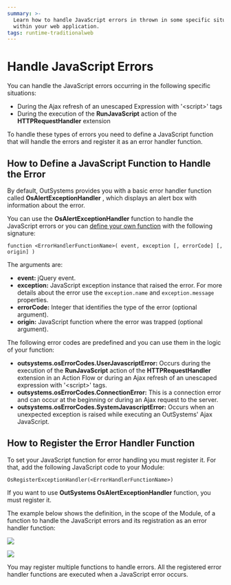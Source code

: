 ```yaml
---
summary: >-
  Learn how to handle JavaScript errors in thrown in some specific situations
  within your web application.
tags: runtime-traditionalweb
---
```


# Handle JavaScript Errors

You can handle the JavaScript errors occurring in the following specific situations:

* During the Ajax refresh of an unescaped Expression with '&lt;script&gt;' tags
* During the execution of the **RunJavaScript** action of the **HTTPRequestHandler** extension

To handle these types of errors you need to define a JavaScript function that will handle the errors and register it as an error handler function.

## How to Define a JavaScript Function to Handle the Error

By default, OutSystems provides you with a basic error handler function called **OsAlertExceptionHandler** , which displays an alert box with information about the error.

You can use the **OsAlertExceptionHandler** function to handle the JavaScript errors or you can [define your own function](https://github.com/danielmarquespt/docs-product/tree/e7ea3f444d5129dab245c69ab72ae091554bc4fb/src/extensibility-and-integration/javascript/web/run-js-code.md%3E) with the following signature:

`function <ErrorHandlerFunctionName>( event, exception [, errorCode] [, origin] )`

The arguments are:

* **event:** jQuery event.
* **exception:** JavaScript exception instance that raised the error. For more details about the error use the `exception.name` and `exception.message` properties. 
* **errorCode:** Integer that identifies the type of the error \(optional argument\). 
* **origin:** JavaScript function where the error was trapped \(optional argument\).

The following error codes are predefined and you can use them in the logic of your function:

* **outsystems.osErrorCodes.UserJavascriptError:** Occurs during the execution of the **RunJavaScript** action of the **HTTPRequestHandler** extension in an Action Flow or during an Ajax refresh of an unescaped expression with '&lt;script&gt;' tags. 
* **outsystems.osErrorCodes.ConnectionError:** This is a connection error and can occur at the beginning or during an Ajax request to the server. 
* **outsystems.osErrorCodes.SystemJavascriptError:** Occurs when an unexpected exception is raised while executing an OutSystems' Ajax JavaScript. 

## How to Register the Error Handler Function

To set your JavaScript function for error handling you must register it. For that, add the following JavaScript code to your Module:

`OsRegisterExceptionHandler(<ErrorHandlerFunctionName>)`

If you want to use **OutSystems OsAlertExceptionHandler** function, you must register it.

The example below shows the definition, in the scope of the Module, of a function to handle the JavaScript errors and its registration as an error handler function:

![](../../../../.gitbook/assets/handle-errors-1.png)

![](../../../../.gitbook/assets/handle-errors-2.png)

You may register multiple functions to handle errors. All the registered error handler functions are executed when a JavaScript error occurs.

